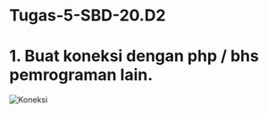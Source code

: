 # Tugas-5-SBD-20.D2
# 1. Buat koneksi dengan php / bhs pemrograman lain.
![Koneksi](https://user-images.githubusercontent.com/106539745/171009598-a22a7651-6c15-423d-8a79-3db823eee73c.jpg)
